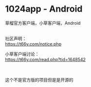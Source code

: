 # 1024app - Android
草榴官方客户端，小草客户端，Android
<br>
<br>

社区声明：<br>
https://t66y.com/notice.php

小草客户端讨论：<br>
https://t66y.com/read.php?tid=1648542

<br><br>
这个不是官方版的项目但是是开源的
